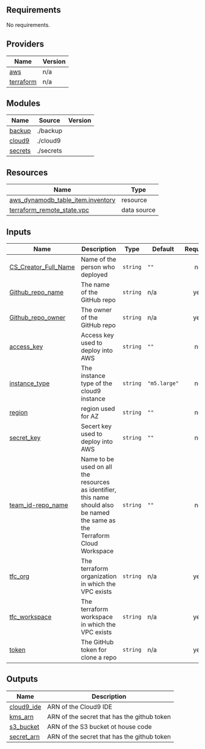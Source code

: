 <!-- BEGINNING OF PRE-COMMIT-TERRAFORM DOCS HOOK -->
## Requirements

No requirements.

## Providers

| Name | Version |
|------|---------|
| <a name="provider_aws"></a> [aws](#provider\_aws) | n/a |
| <a name="provider_terraform"></a> [terraform](#provider\_terraform) | n/a |

## Modules

| Name | Source | Version |
|------|--------|---------|
| <a name="module_backup"></a> [backup](#module\_backup) | ./backup |  |
| <a name="module_cloud9"></a> [cloud9](#module\_cloud9) | ./cloud9 |  |
| <a name="module_secrets"></a> [secrets](#module\_secrets) | ./secrets |  |

## Resources

| Name | Type |
|------|------|
| [aws_dynamodb_table_item.inventory](https://registry.terraform.io/providers/hashicorp/aws/latest/docs/resources/dynamodb_table_item) | resource |
| [terraform_remote_state.vpc](https://registry.terraform.io/providers/hashicorp/terraform/latest/docs/data-sources/remote_state) | data source |

## Inputs

| Name | Description | Type | Default | Required |
|------|-------------|------|---------|:--------:|
| <a name="input_CS_Creator_Full_Name"></a> [CS\_Creator\_Full\_Name](#input\_CS\_Creator\_Full\_Name) | Name of the person who deployed | `string` | `""` | no |
| <a name="input_Github_repo_name"></a> [Github\_repo\_name](#input\_Github\_repo\_name) | The name of the GitHub repo | `string` | n/a | yes |
| <a name="input_Github_repo_owner"></a> [Github\_repo\_owner](#input\_Github\_repo\_owner) | The owner of the GitHub repo | `string` | n/a | yes |
| <a name="input_access_key"></a> [access\_key](#input\_access\_key) | Access key used to deploy into AWS | `string` | `""` | no |
| <a name="input_instance_type"></a> [instance\_type](#input\_instance\_type) | The instance type of the cloud9 instance | `string` | `"m5.large"` | no |
| <a name="input_region"></a> [region](#input\_region) | region used for AZ | `string` | `""` | no |
| <a name="input_secret_key"></a> [secret\_key](#input\_secret\_key) | Secert key used to deploy into AWS | `string` | `""` | no |
| <a name="input_team_id-repo_name"></a> [team\_id-repo\_name](#input\_team\_id-repo\_name) | Name to be used on all the resources as identifier, this name should also be named the same as the Terraform Cloud Workspace | `string` | `""` | no |
| <a name="input_tfc_org"></a> [tfc\_org](#input\_tfc\_org) | The terraform organization in which the VPC exists | `string` | n/a | yes |
| <a name="input_tfc_workspace"></a> [tfc\_workspace](#input\_tfc\_workspace) | The terraform workspace in which the VPC exists | `string` | n/a | yes |
| <a name="input_token"></a> [token](#input\_token) | The GitHub token for clone a repo | `string` | n/a | yes |

## Outputs

| Name | Description |
|------|-------------|
| <a name="output_cloud9_ide"></a> [cloud9\_ide](#output\_cloud9\_ide) | ARN of the Cloud9 IDE |
| <a name="output_kms_arn"></a> [kms\_arn](#output\_kms\_arn) | ARN of the secret that has the github token |
| <a name="output_s3_bucket"></a> [s3\_bucket](#output\_s3\_bucket) | ARN of the S3 bucket ot house code |
| <a name="output_secret_arn"></a> [secret\_arn](#output\_secret\_arn) | ARN of the secret that has the github token |
<!-- END OF PRE-COMMIT-TERRAFORM DOCS HOOK -->
